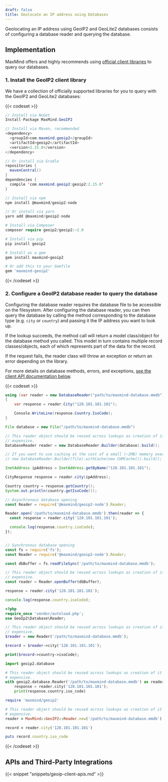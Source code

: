 ```yaml
---
draft: false
title: Geolocate an IP address using Databases
---
```


Geolocating an IP address using GeoIP2 and GeoLite2 databases consists of
configuring a database reader and querying the database.

## Implementation

MaxMind offers and highly recommends using
[official client libraries](/geoip/docs/databases#official-client-apis) to query
our databases.

### 1. Install the GeoIP2 client library

We have a collection of officially supported libraries for you to query with the
GeoIP2 and GeoLite2 databases:

{{< codeset >}}

```csharp
// Install via NuGet
Install-Package MaxMind.GeoIP2
```

```java
// Install via Maven, recommended
<dependency>
  <groupId>com.maxmind.geoip2</groupId>
  <artifactId>geoip2</artifactId>
  <version>2.15.0</version>
</dependency>

// Or install via Gradle
repositories {
  mavenCentral()
}
dependencies {
  compile 'com.maxmind.geoip2:geoip2:2.15.0'
}
```

```javascript
// Install via npm
npm install @maxmind/geoip2-node

// Or install via yarn
yarn add @maxmind/geoip2-node
```

```php
# Install via Composer
composer require geoip2/geoip2:~2.0
```

```python
# Install via pip
pip install geoip2
```

```ruby
# Install as a gem
gem install maxmind-geoip2

# Or add this to your Gemfile
gem 'maxmind-geoip2'
```

{{< /codeset >}}

### 2. Configure a GeoIP2 database reader to query the database

Configuring the database reader requires the database file to be accessible on
the filesystem. After configuring the database reader, you can then query the
database by calling the method corresponding to the database type (e.g. `city`
or `country`) and passing it the IP address you want to look up.

If the lookup succeeds, the method call will return a model class/object for the
database method you called. This model in turn contains multiple record
classes/objects, each of which represents part of the data for the record.

If the request fails, the reader class will throw an exception or return an
error depending on the library.

For more details on database methods, errors, and exceptions,
[see the client API documentation below](#apis-and-third-party-integrations).

{{< codeset >}}

```csharp
using (var reader = new DatabaseReader("path/to/maxmind-database.mmdb"))
{
    var response = reader.City("128.101.101.101");

    Console.WriteLine(response.Country.IsoCode);
}
```

```java
File database = new File("/path/to/maxmind-database.mmdb")

// This reader object should be reused across lookups as creation of it is
// expensive.
DatabaseReader reader = new DatabaseReader.Builder(database).build();

// If you want to use caching at the cost of a small (~2MB) memory overhead:
// new DatabaseReader.Builder(file).withCache(new CHMCache()).build();

InetAddress ipAddress = InetAddress.getByName("128.101.101.101");

CityResponse response = reader.city(ipAddress);

Country country = response.getCountry();
System.out.println(country.getIsoCode());

```

```javascript
// Asynchronous database opening
const Reader = require('@maxmind/geoip2-node').Reader;

Reader.open('/path/to/maxmind-database.mmdb').then(reader => {
  const response = reader.city('128.101.101.101');

  console.log(response.country.isoCode);
});


// Synchronous database opening
const fs = require('fs');
const Reader = require('@maxmind/geoip2-node').Reader;

const dbBuffer = fs.readFileSync('/path/to/maxmind-database.mmdb');

// This reader object should be reused across lookups as creation of it is
// expensive.
const reader = Reader.openBuffer(dbBuffer);

response = reader.city('128.101.101.101');

console.log(response.country.isoCode);
```

```php
<?php
require_once 'vendor/autoload.php';
use GeoIp2\Database\Reader;

// This reader object should be reused across lookups as creation of it is
// expensive.
$reader = new Reader('/path/to/maxmind-database.mmdb');

$record = $reader->city('128.101.101.101');

print($record->country->isoCode);
```

```python
import geoip2.database

# This reader object should be reused across lookups as creation of it is
# expensive.
with geoip2.database.Reader('/path/to/maxmind-database.mmdb') as reader:
    response = reader.city('128.101.101.101');
    print(response.country.iso_code)
```

```ruby
require 'maxmind/geoip2'

# This reader object should be reused across lookups as creation of it is
# expensive.
reader = MaxMind::GeoIP2::Reader.new('/path/to/maxmind-database.mmdb')

record = reader.city('128.101.101.101')

puts record.country.iso_code
```

{{< /codeset >}}

## APIs and Third-Party Integrations

{{< snippet "snippets/geoip-client-apis.md" >}}
